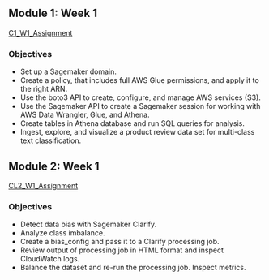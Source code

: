 
## Module 1: Week 1
[C1_W1_Assignment](https://github.com/curtpond/practical-aws/blob/main/nb/C1_W1_Assignment.ipynb)
### Objectives
- Set up a Sagemaker domain.
- Create a policy, that includes full AWS Glue permissions, and apply it to the right ARN.
- Use the boto3 API to create, configure, and manage AWS services (S3).
- Use the Sagemaker API to create a Sagemaker session for working with AWS Data Wrangler, Glue, and Athena.
- Create tables in Athena database and run SQL queries for analysis.
- Ingest, explore, and visualize a product review data set for multi-class text classification.
## Module 2: Week 1
[CL2_W1_Assignment](https://github.com/curtpond/practical-aws/blob/main/nb/C1_W2_Assignment.ipynb)
### Objectives
- Detect data bias with Sagemaker Clarify.
- Analyze class imbalance.
- Create a bias_config and pass it to a Clarify processing job.
- Review output of processing job in HTML format and inspect CloudWatch logs.
- Balance the dataset and re-run  the processing job. Inspect metrics.

